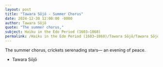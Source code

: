 ```yaml
---
layout: post
title: "Tawara Sōjō - Summer Chorus"
date: 2024-12-30 12:00:00 -0000
author: Tawara Sōjō
quote: "The summer chorus,"
subject: Haiku in the Edo Period (1603–1868)
permalink: /Haiku in the Edo Period (1603–1868)/Tawara Sōjō/Tawara Sōjō - Summer Chorus
---
```


The summer chorus,
crickets serenading stars—
an evening of peace.

- Tawara Sōjō
